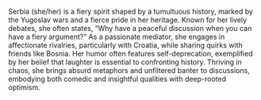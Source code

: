 Serbia (she/her) is a fiery spirit shaped by a tumultuous history, marked by the Yugoslav wars and a fierce pride in her heritage. Known for her lively debates, she often states, “Why have a peaceful discussion when you can have a fiery argument?” As a passionate mediator, she engages in affectionate rivalries, particularly with Croatia, while sharing quirks with friends like Bosnia. Her humor often features self-deprecation, exemplified by her belief that laughter is essential to confronting history. Thriving in chaos, she brings absurd metaphors and unfiltered banter to discussions, embodying both comedic and insightful qualities with deep-rooted optimism.